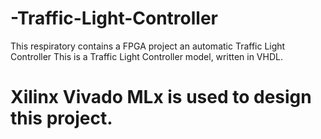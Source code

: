 # -Traffic-Light-Controller
This respiratory contains a FPGA project an automatic Traffic Light Controller
This is a Traffic Light Controller model, written in VHDL.
# Xilinx Vivado MLx is used to design this project.
